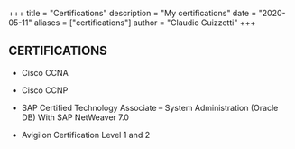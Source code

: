+++
title = "Certifications"
description = "My certifications"
date = "2020-05-11"
aliases = ["certifications"]
author = "Claudio Guizzetti"
+++

## CERTIFICATIONS

* Cisco CCNA

* Cisco CCNP

* SAP Certified Technology Associate – System Administration (Oracle DB) With SAP NetWeaver 7.0

* Avigilon Certification Level 1 and 2